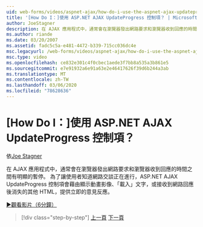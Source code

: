 ```yaml
---
uid: web-forms/videos/aspnet-ajax/how-do-i-use-the-aspnet-ajax-updateprogress-control
title: '[How Do I：]使用 ASP.NET AJAX UpdateProgress 控制項？ | Microsoft Docs'
author: JoeStagner
description: 在 AJAX 應用程式中，通常會在瀏覽器發出網路要求和瀏覽器收到回應的時間之間有明顯的暫停。 T...
ms.author: riande
ms.date: 03/20/2007
ms.assetid: fadc5c5a-e481-4472-b339-715cc036dc4e
msc.legacyurl: /web-forms/videos/aspnet-ajax/how-do-i-use-the-aspnet-ajax-updateprogress-control
msc.type: video
ms.openlocfilehash: ce832e301c4f0cbec1aede3f7bb8a535a3b861e5
ms.sourcegitcommit: e7e91932a6e91a63e2e46417626f39d6b244a3ab
ms.translationtype: MT
ms.contentlocale: zh-TW
ms.lasthandoff: 03/06/2020
ms.locfileid: "78628636"
---
```

# <a name="how-do-i-use-the-aspnet-ajax-updateprogress-control"></a>[How Do I：]使用 ASP.NET AJAX UpdateProgress 控制項？

依[Joe Stagner](https://github.com/JoeStagner)

在 AJAX 應用程式中，通常會在瀏覽器發出網路要求和瀏覽器收到回應的時間之間有明顯的暫停。 為了讓使用者知道網路交談正在進行，ASP.NET AJAX UpdateProgress 控制項會藉由顯示動畫影像、「載入」文字，或接收到網路回應後消失的其他 HTML，提供立即的意見反應。

[&#9654;觀看影片（6分鐘）](https://channel9.msdn.com/Blogs/ASP-NET-Site-Videos/how-do-i-use-the-aspnet-ajax-updateprogress-control)

> [!div class="step-by-step"]
> [上一頁](how-do-i-implement-the-incremental-page-display-pattern-using-http-get-and-post.md)
> [下一頁](how-do-i-use-the-aspnet-ajax-history-control.md)
